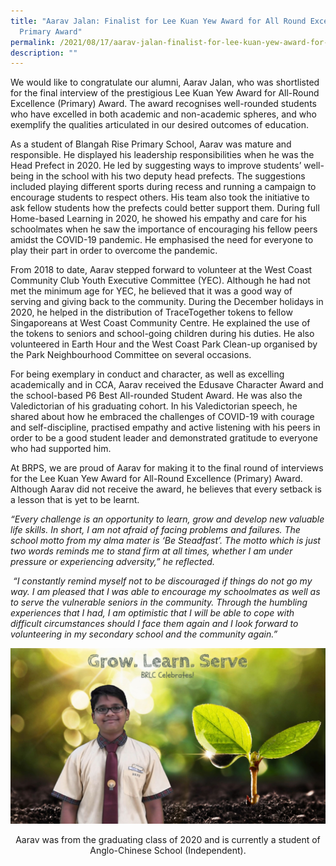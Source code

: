 ```yaml
---
title: "Aarav Jalan: Finalist for Lee Kuan Yew Award for All Round Excellence
  Primary Award"
permalink: /2021/08/17/aarav-jalan-finalist-for-lee-kuan-yew-award-for-all-round-excellence-primary-award/
description: ""
---
```

<p>We would like to congratulate our alumni, Aarav Jalan, who was shortlisted for the final interview of the prestigious Lee Kuan Yew Award for All-Round Excellence (Primary) Award. The award recognises well-rounded students who have excelled in both academic and non-academic spheres, and who exemplify the qualities articulated in our desired outcomes of education.</p>
<p>As a student of Blangah Rise Primary School, Aarav was mature and responsible. He displayed his leadership responsibilities when he was the Head Prefect in 2020. He led by suggesting ways to improve students&rsquo; well-being in the school with his two deputy head prefects. The suggestions included playing different sports during recess and running a campaign to encourage students to respect others. His team also took the initiative to ask fellow students how the prefects could better support them. During full Home-based Learning in 2020, he showed his empathy and care for his schoolmates when he saw the importance of encouraging his fellow peers amidst the COVID-19 pandemic. He emphasised the need for everyone to play their part in order to overcome the pandemic.</p>
<p>From 2018 to date, Aarav stepped forward to volunteer at the West Coast Community Club Youth Executive Committee (YEC). Although he had not met the minimum age for YEC, he believed that it was a good way of serving and giving back to the community. During the December holidays in 2020, he helped in the distribution of TraceTogether tokens to fellow Singaporeans at West Coast Community Centre. He explained the use of the tokens to seniors and school-going children during his duties. He also volunteered in Earth Hour and the West Coast Park Clean-up organised by the Park Neighbourhood Committee on several occasions.</p>
<p>For being exemplary in conduct and character, as well as excelling academically and in CCA, Aarav received the Edusave Character Award and the school-based P6 Best All-rounded Student Award. He was also the Valedictorian of his graduating cohort. In his Valedictorian speech, he shared about how he embraced the challenges of COVID-19 with courage and self-discipline, practised empathy and active listening with his peers in order to be a good student leader and demonstrated gratitude to everyone who had supported him.</p>
<p>At BRPS, we are proud of Aarav for making it to the final round of interviews for the Lee Kuan Yew Award for All-Round Excellence (Primary) Award. Although Aarav did not receive the award, he believes that every setback is a lesson that is yet to be learnt.</p>
<p><em>&ldquo;Every challenge is an opportunity to learn, grow and develop new valuable life skills. In short, I am not afraid of facing problems and failures. The school motto from my alma mater is &lsquo;Be Steadfast&rsquo;. The motto which is just two words reminds me to stand firm at all times, whether I am under pressure or experiencing adversity,&rdquo; he reflected.</em></p>
<p><em>&nbsp;&ldquo;I constantly remind myself not to be discouraged if things do not go my way. I am pleased that I was able to encourage my schoolmates as well as to serve the vulnerable seniors in the community. Through the humbling experiences that I had, I am optimistic that I will be able to cope with difficult circumstances should I face them again and I look forward to volunteering in my secondary school and the community again.&rdquo;</em></p>
<img src="/images/aarav-2048x1143.jpeg" />
<p style="text-align: center;">Aarav was from the graduating class of 2020 and is currently a student of Anglo-Chinese School (Independent).</p>